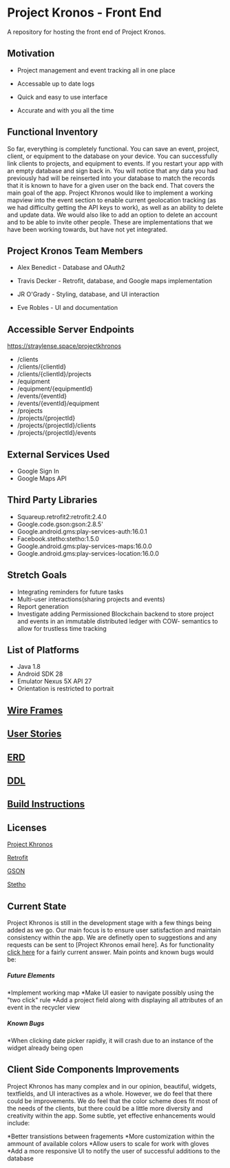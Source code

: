 # Project Kronos - Front End
A repository for hosting the front end of Project Kronos.

## Motivation
* Project management and event tracking all in one place

* Accessable up to date logs

* Quick and easy to use interface

* Accurate and with you all the time

<a name="function"></a>

## Functional Inventory
  So far, everything is completely functional. You can save an event, project, client, or equipment to the database on your device. You can successfully link clients to projects, and equipment to events. If you restart your app with an empty database and sign back in. You will notice that any data you had previously had will be reinserted into your database to match the records that it is known to have for a given user on the back end. That covers the main goal of the app. Project Khronos would like to implement a working mapview into the event section to enable current geolocation tracking (as we had difficulty getting the API keys to work), as well as an ability to delete and update data. We would also like to add an option to delete an account and to be able to invite other people. These are implementations that we have been working towards, but have not yet integrated. 

## Project Kronos Team Members
* Alex Benedict - Database and OAuth2 

* Travis Decker - Retrofit, database, and Google maps implementation

* JR O'Grady - Styling, database, and UI interaction

* Eve Robles - UI and documentation

## Accessible Server Endpoints
  https://straylense.space/projectkhronos
* /clients
* /clients/{clientId}
* /clients/{clientId}/projects
* /equipment
* /equipment/{equipmentId}
* /events/{eventId}
* /events/{eventId}/equipment
* /projects
* /projects/{projectId}
* /projects/{projectId}/clients
* /projects/{projectId}/events

  
## External Services Used
* Google Sign In
* Google Maps API


## Third Party Libraries
* Squareup.retrofit2:retrofit:2.4.0
* Google.code.gson:gson:2.8.5'
* Google.android.gms:play-services-auth:16.0.1
* Facebook.stetho:stetho:1.5.0
* Google.android.gms:play-services-maps:16.0.0
* Google.android.gms:play-services-location:16.0.0



## Stretch Goals
* Integrating reminders for future tasks
* Multi-user interactions(sharing projects and events)
* Report generation
* Investigate adding Permissioned Blockchain backend to store project and events in an immutable distributed ledger with COW-    semantics to allow for trustless time tracking


  
## List of Platforms
* Java 1.8
* Android SDK 28
* Emulator Nexus 5X API 27
* Orientation is restricted to portrait

## [Wire Frames](capstonewireframes.pdf)

## [User Stories](Userstory.pdf)

## [ERD](DetailedERD.pdf)

## [DDL](ddl.sql)
## [Build Instructions](Build2.pdf)


  
## Licenses

[Project Khronos](LICENSE)

[Retrofit](Stetholicense.pdf)

[GSON](https://github.com/google/gson/blob/master/LICENSE)

[Stetho](https://github.com/facebook/stetho/blob/master/LICENSE)

## Current State
Project Khronos is still in the development stage with a few things being added as we go. Our main focus is to ensure user satisfaction and maintain consistency within the app. We are definetly open to suggestions and any requests can be sent to [Project Khronos email here]. As for functionality [click here](#function) for a fairly current answer. Main points and known bugs would be:

##### Future Elements
*Implement working map 
*Make UI easier to navigate possibly using the "two click" rule
*Add a project field along with displaying all attributes of an event in the recycler view

##### Known Bugs
*When clicking date picker rapidly, it will crash due to an instance of the widget already being open

## Client Side Components Improvements
Project Khronos has many complex and in our opinion, beautiful, widgets, textfields, and UI interactives as a whole. However, we do feel that there could be improvements. We do feel that the color scheme does fit most of the needs of the clients, but there could be a little more diversity and creativity within the app. Some subtle, yet effective enhancements would include:

*Better transistions between fragements
*More customization within the ammount of available colors
*Allow users to scale for work with gloves
*Add a more responsive UI to notify the user of successful additions to the database
